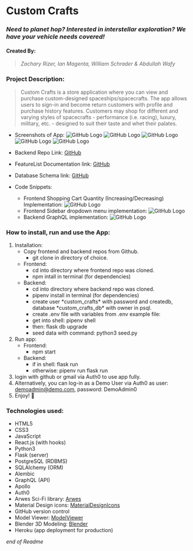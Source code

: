 # Custom Crafts

### *Need to planet hop? Interested in interstellar exploration? We have your vehicle needs covered!*

#### Created By:
> *Zachary Rizer, Ian Magenta, William Schrader & Abdullah Wafy*

### Project Description:
> Custom Crafts is a store application where you can view and purchase custom-designed spaceships/spacecrafts. The app allows users to sign-in and become return customers with profile and purchase history features. Customers may shop for different and varying styles of spacecrafts \- performance \(i.e. racing), luxury, military, etc. \- designed to suit their taste and whet their palates.

* Screenshots of App:
![GitHub Logo](/documentation/ReadmeScreenShot2.png)
![GitHub Logo](/documentation/ReadmeScreenShot4.png)
![GitHub Logo](/documentation/ReadmeScreenShot6.png)
![GitHub Logo](/documentation/ReadmeScreenShot7.png)
![GitHub Logo](/documentation/ReadmeScreenShot8.png)

* Backend Repo Link:
[GitHub](https://github.com/ZacharyRizer/Custom-Crafts-api)

* FeatureList Documentation link:
[GitHub](https://github.com/ZacharyRizer/Custom-Crafts/blob/master/documentation/featureList.md)

* Database Schema link:
[GitHub](https://github.com/ZacharyRizer/Custom-Crafts/blob/master/documentation/database.md)

* Code Snippets:
  * Frontend Shopping Cart Quantity \(Increasing/Decreasing) Implementation:
![GitHub Logo](/documentation/CodeSnippet-cartjs.png)
  * Frontend Sidebar dropdown menu implementation:
![GitHub Logo](/documentation/CodeSnippet-dropdown-sidebar.png)
  * Backend GraphQL implementation:
![GitHub Logo](/documentation/CodeSnippet-gqlschema.png)

### How to install, run and use the App:
1. Installation:
   * Copy frontend and backend repos from Github.
     * git clone in directory of choice.
   * Frontend:
     * cd into directory where frontend repo was cloned.
     * npm intall in terminal \(for dependencies)
   * Backend:
     * cd into directory where backend repo was cloned.
     * pipenv install in terminal \(for dependencies)
     * create user \*custom_crafts\* with password and createdb, database \*custom_crafts_db\* with owner in psql.
     * create .env file with variables from .env example file:
     * get into shell: pipenv shell
     * then: flask db upgrade
     * seed data with command: python3 seed.py
2. Run app:
   * Frontend:
     * npm start
   * Backend:
     * if in shell: flask run
     * otherwise: pipenv run flask run
3. login with github or gmail via Auth0 to use app fully.
4. Alternatively, you can log-in as a Demo User via Auth0 as user: demoadmin@demo.com, password: DemoAdmin0
5. Enjoy! :rocket:

### Technologies used:
* HTML5
* CSS3
* JavaScript
* React.js (with hooks)
* Python3
* Flask (server)
* PostgreSQL (RDBMS)
* SQLAlchemy (ORM)
* Alembic
* GraphQL (API)
* Apollo
* Auth0
* Arwes Sci-Fi library: [Arwes](https://arwes.dev/)
* Material Design icons: [MaterialDesignIcons](https://materialdesignicons.com/)
* GitHub version control
* Model Viewer: [ModelViewer](https://modelviewer.dev/)
* Blender 3D Modeling: [Blender](https://www.blender.org/)
* Heroku (app deployment for production)

*end of Readme*

